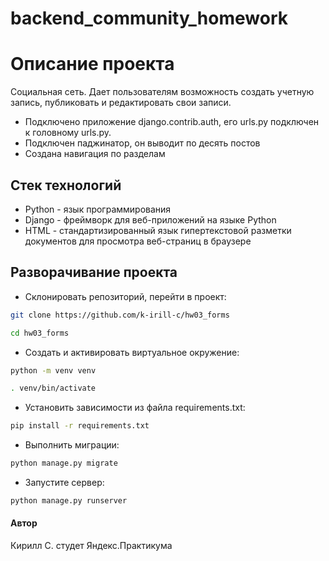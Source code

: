 # backend_community_homework
# Описание проекта
Социальная сеть. Дает пользователям возможность создать учетную запись, публиковать и редактировать свои записи.
* Подключено приложение django.contrib.auth, его urls.py подключен к головному urls.py.
* Подключен паджинатор, он выводит по десять постов
* Создана навигация по разделам
## Стек технологий
* Python - язык программирования
* Django - фреймворк для веб-приложений на языке Python
* HTML - стандартизированный язык гипертекстовой разметки документов для просмотра веб-страниц в браузере
## Разворачивание проекта

* Склонировать репозиторий, перейти в проект:
```bash
git clone https://github.com/k-irill-c/hw03_forms
```

```bash
cd hw03_forms
```
* Cоздать и активировать виртуальное окружение:

```bash
python -m venv venv
```

```bash
. venv/bin/activate
```

* Установить зависимости из файла requirements.txt:

```bash
pip install -r requirements.txt
```

* Выполнить миграции:

```bash
python manage.py migrate
```

* Запустите сервер:
```bash
python manage.py runserver
```
#### Автор
Кирилл С. студет Яндекс.Практикума
<!-- [![CI](https://github.com/yandex-praktikum/hw03_forms/actions/workflows/python-app.yml/badge.svg?branch=master)](https://github.com/yandex-praktikum/hw03_forms/actions/workflows/python-app.yml) -->
